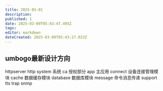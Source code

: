 ```yaml
---
title: 2025-03-01
description: 
published: 1
date: 2025-03-09T05:43:47.495Z
tags: 
editor: markdown
dateCreated: 2025-03-09T05:43:27.023Z
---
```



## umbogo最新设计方向

httpserver http
system     系统
ca            授权部分
app          主应用
connect  设备连接管理模块
cache      数据缓存模块
database 数据库模块
message  命令消息传递
support  tts trap snmp 